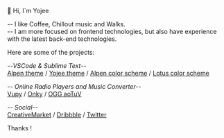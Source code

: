 
👋 Hi, I`m Yojee   
 
-- I like Coffee, Chillout music and Walks.   
-- I am more focused on frontend technologies, but also have experience with the latest back-end technologies. 

Here are some of the projects:

--*VSCode & Sublime Text*--   
[Alpen theme](https://marketplace.visualstudio.com/items?itemName=Yoko-Luxelego.alpen) / 
[Yojee theme](https://marketplace.visualstudio.com/items?itemName=Yoko-Luxelego.yojee) / 
[Alpen color scheme](https://packagecontrol.io/packages/Alpen%20Color%20Scheme) / 
[Lotus color scheme](https://packagecontrol.io/packages/Lotus%20Color%20Scheme)

-- *Online Radio Players and Music Converter*--   
[Vupy](https://github.com/yojeero/vupy) / [Onky](https://github.com/yojeero/onky) / [OGG aoTuV](https://github.com/yojeero/OGG-converter)

-- *Social*--   
[CreativeMarket](https://creativemarket.com/yojeero/) / [Dribbble](https://dribbble.com/yojeero/) / [Twitter](https://twitter.com/yojeero)

Thanks ! 
